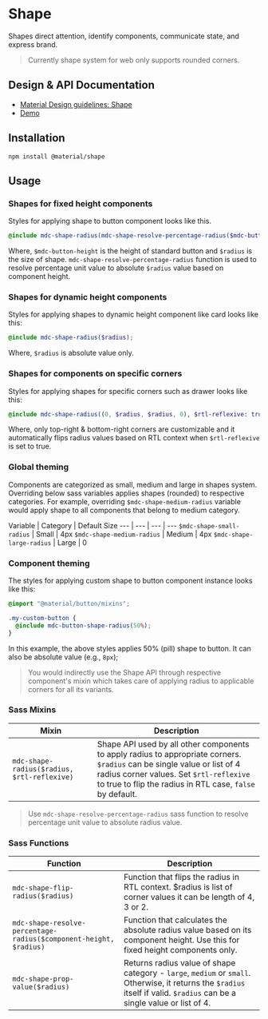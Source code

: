 <!--docs:
title: "Shape"
layout: detail
section: components
excerpt: "Shapes direct attention, identify components, communicate state, and express brand."
path: /catalog/shape/
-->

# Shape
<!--<div class="article__asset">
  <a class="article__asset-link"
     href="https://material-components.github.io/material-components-web-catalog/#/component/shape">
    <img src="{{ site.rootpath }}/images/mdc_web_screenshots/shape.png" width="159" alt="Shape screenshot">
  </a>
</div>-->

Shapes direct attention, identify components, communicate state, and express brand.

> Currently shape system for web only supports rounded corners.

## Design & API Documentation

<ul class="icon-list">
  <li class="icon-list-item icon-list-item--spec">
    <a href="https://material.io/go/design-shape">Material Design guidelines: Shape</a>
  </li>
  <li class="icon-list-item icon-list-item--link">
    <a href="https://material-components.github.io/material-components-web-catalog/#/component/shape">Demo</a>
  </li>
</ul>

## Installation

```
npm install @material/shape
```

## Usage

### Shapes for fixed height components

Styles for applying shape to button component looks like this.

```scss
@include mdc-shape-radius(mdc-shape-resolve-percentage-radius($mdc-button-height, $radius));
```

Where, `$mdc-button-height` is the height of standard button and `$radius` is the size of shape. `mdc-shape-resolve-percentage-radius` function is used to resolve percentage unit value to absolute `$radius` value based on component height.

### Shapes for dynamic height components

Styles for applying shapes to dynamic height component like card looks like this:

```scss
@include mdc-shape-radius($radius);
```

Where, `$radius` is absolute value only.

### Shapes for components on specific corners

Styles for applying shapes for specific corners such as drawer looks like this:

```scss
@include mdc-shape-radius((0, $radius, $radius, 0), $rtl-reflexive: true);
```

Where, only top-right & bottom-right corners are customizable and it automatically flips radius values based on RTL context when `$rtl-reflexive` is set to true.

### Global theming

Components are categorized as small, medium and large in shapes system. Overriding below sass variables applies shapes (rounded) to respective categories. For example, overriding `$mdc-shape-medium-radius` variable would apply shape to all components that belong to medium category.

Variable | Category | Default Size
--- | --- | --- | ---
`$mdc-shape-small-radius` | Small | 4px
`$mdc-shape-medium-radius` | Medium | 4px
`$mdc-shape-large-radius` | Large | 0

### Component theming

The styles for applying custom shape to button component instance looks like this:

```scss
@import "@material/button/mixins";

.my-custom-button {
  @include mdc-button-shape-radius(50%);
}
```

In this example, the above styles applies 50% (pill) shape to button. It can also be absolute value (e.g., `8px`);

> You would indirectly use the Shape API through respective component's mixin which takes care of applying radius to applicable corners for all its variants.

### Sass Mixins

Mixin | Description
--- | ---
`mdc-shape-radius($radius, $rtl-reflexive)` | Shape API used by all other components to apply radius to appropriate corners. `$radius` can be single value or list of 4 radius corner values. Set `$rtl-reflexive` to true to flip the radius in RTL case, `false` by default.

> Use `mdc-shape-resolve-percentage-radius` sass function to resolve percentage unit value to absolute radius value.

### Sass Functions

Function | Description
--- | ---
`mdc-shape-flip-radius($radius)` | Function that flips the radius in RTL context. $radius is list of corner values it can be length of 4, 3 or 2.
`mdc-shape-resolve-percentage-radius($component-height, $radius)` | Function that calculates the absolute radius value based on its component height. Use this for fixed height components only.
`mdc-shape-prop-value($radius)` | Returns radius value of shape category - `large`, `medium` or `small`. Otherwise, it returns the `$radius` itself if valid. `$radius` can be a single value or list of 4.
